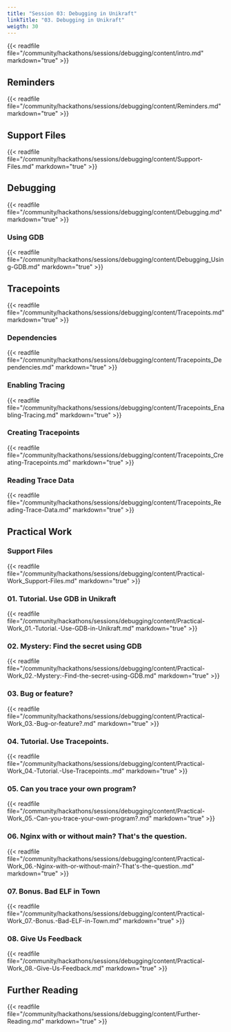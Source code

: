 ```yaml
---
title: "Session 03: Debugging in Unikraft"
linkTitle: "03. Debugging in Unikraft"
weigth: 30
---
```


{{< readfile file="/community/hackathons/sessions/debugging/content/intro.md" markdown="true" >}}

## Reminders

{{< readfile file="/community/hackathons/sessions/debugging/content/Reminders.md" markdown="true" >}}

## Support Files

{{< readfile file="/community/hackathons/sessions/debugging/content/Support-Files.md" markdown="true" >}}

## Debugging

{{< readfile file="/community/hackathons/sessions/debugging/content/Debugging.md" markdown="true" >}}

### Using GDB

{{< readfile file="/community/hackathons/sessions/debugging/content/Debugging_Using-GDB.md" markdown="true" >}}

## Tracepoints

{{< readfile file="/community/hackathons/sessions/debugging/content/Tracepoints.md" markdown="true" >}}

### Dependencies

{{< readfile file="/community/hackathons/sessions/debugging/content/Tracepoints_Dependencies.md" markdown="true" >}}

### Enabling Tracing

{{< readfile file="/community/hackathons/sessions/debugging/content/Tracepoints_Enabling-Tracing.md" markdown="true" >}}

### Creating Tracepoints

{{< readfile file="/community/hackathons/sessions/debugging/content/Tracepoints_Creating-Tracepoints.md" markdown="true" >}}

### Reading Trace Data

{{< readfile file="/community/hackathons/sessions/debugging/content/Tracepoints_Reading-Trace-Data.md" markdown="true" >}}

## Practical Work

### Support Files

{{< readfile file="/community/hackathons/sessions/debugging/content/Practical-Work_Support-Files.md" markdown="true" >}}

### 01. Tutorial. Use GDB in Unikraft

{{< readfile file="/community/hackathons/sessions/debugging/content/Practical-Work_01.-Tutorial.-Use-GDB-in-Unikraft.md" markdown="true" >}}

### 02. Mystery: Find the secret using GDB

{{< readfile file="/community/hackathons/sessions/debugging/content/Practical-Work_02.-Mystery:-Find-the-secret-using-GDB.md" markdown="true" >}}

### 03. Bug or feature?

{{< readfile file="/community/hackathons/sessions/debugging/content/Practical-Work_03.-Bug-or-feature?.md" markdown="true" >}}

### 04. Tutorial. Use Tracepoints.

{{< readfile file="/community/hackathons/sessions/debugging/content/Practical-Work_04.-Tutorial.-Use-Tracepoints..md" markdown="true" >}}

### 05. Can you trace your own program?

{{< readfile file="/community/hackathons/sessions/debugging/content/Practical-Work_05.-Can-you-trace-your-own-program?.md" markdown="true" >}}

### 06. Nginx with or without main? That's the question.

{{< readfile file="/community/hackathons/sessions/debugging/content/Practical-Work_06.-Nginx-with-or-without-main?-That's-the-question..md" markdown="true" >}}

### 07. Bonus. Bad ELF in Town

{{< readfile file="/community/hackathons/sessions/debugging/content/Practical-Work_07.-Bonus.-Bad-ELF-in-Town.md" markdown="true" >}}

### 08. Give Us Feedback

{{< readfile file="/community/hackathons/sessions/debugging/content/Practical-Work_08.-Give-Us-Feedback.md" markdown="true" >}}

## Further Reading

{{< readfile file="/community/hackathons/sessions/debugging/content/Further-Reading.md" markdown="true" >}}
